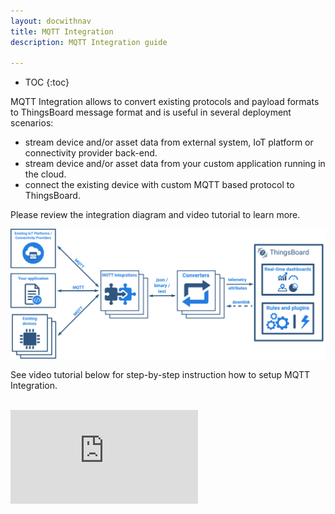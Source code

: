 ```yaml
---
layout: docwithnav
title: MQTT Integration
description: MQTT Integration guide

---
```


* TOC
{:toc}

MQTT Integration allows to convert existing protocols and payload formats to ThingsBoard message format and is useful in several deployment scenarios: 

 - stream device and/or asset data from external system, IoT platform or connectivity provider back-end.
 - stream device and/or asset data from your custom application running in the cloud.
 - connect the existing device with custom MQTT based protocol to ThingsBoard.
 
Please review the integration diagram and video tutorial to learn more. 

 ![image](/images/user-guide/integrations/mqtt-integration.svg)
 
See video tutorial below for step-by-step instruction how to setup MQTT Integration.

<br/>
<div id="video">  
 <div id="video_wrapper">
     <iframe src="https://www.youtube.com/embed/OPkE5FXGPrs" frameborder="0" allowfullscreen></iframe>
 </div>
</div> 